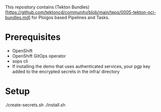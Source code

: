 This repository contains (Tekton Bundles)[https://github.com/tektoncd/community/blob/main/teps/0005-tekton-oci-bundles.md] for Ploigos based Pipelines and Tasks.

# Prerequisites
* OpenShift
* OpenShift GitOps operator
* sops cli
* If installing the demo that uses authenticated services, your pgp key added to the encrypted secrets in the infra/ directory

# Setup
./create-secrets.sh
./install.sh

